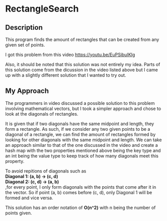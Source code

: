 # RectangleSearch

## Description
This program finds the amount of rectangles that can be created from any given set of points. 

I got this problem from this video 
	https://youtu.be/EuPSibuIKIg 

Also, it should be noted that this solution was not entirely my idea. Parts of this solution come from the dicussion in the video listed above but I came up with a slightly different solution that I wanted to try out.

## My Approach
The programmers in video discussed a possible solution to this problem involving mathematical vectors, but I took a simpler approach and chose to look at the diagonals of rectangles. 

It is given that if two diagonals have the same midpoint and length, they form a rectangle. As such, if we consider any two given points to be a diagonal of a rectangle, we can find the amount of rectangles formed by looking for other diagonals with the same midpoint and length. We can take an approach similar to that of the one discussed in the video and create a hash map with the two properties mentioned above being the key type and an int being the value type to keep track of how many diagonals meet this property.

To avoid repitions of diagonals such as  
**Diagonal 1: (a, b) -> (c, d)  
Diagonal 2: (c, d) -> (a, b)**  
,for every point, I only form diagonals with the points that come after it in the vector. So if point (a, b) comes before (c, d), only Diagonal 1 will be formed and vice versa.

This solution has an order notation of **O(n^2)** with n being the number of points given.
